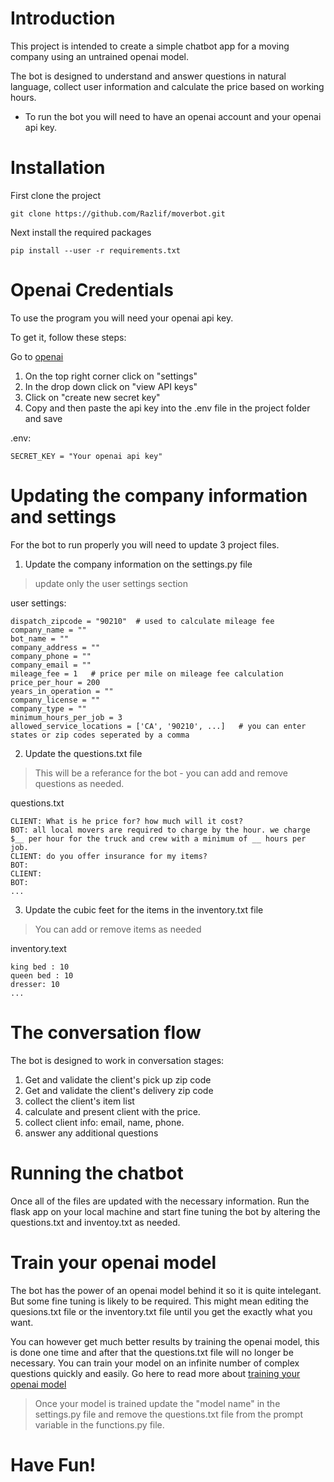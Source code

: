 # Introduction

This project is intended to create a simple chatbot app for a moving company using an untrained openai model.

The bot is designed to understand and answer questions in natural language, collect user information and calculate the price based on working hours.

* To run the bot you will need to have an openai account and your openai api key.


# Installation

First clone the project
```
git clone https://github.com/Razlif/moverbot.git
```
Next install the required packages
```
pip install --user -r requirements.txt
```

# Openai Credentials

To use the program you will need your openai api key.

To get it, follow these steps:

Go to [openai](https://beta.openai.com/)

1. On the top right corner click on "settings"
2. In the drop down click on "view API keys"
3. Click on "create new secret key"
4. Copy and then paste the api key into the .env file in the project folder and save

.env:
```
SECRET_KEY = "Your openai api key"
```

# Updating the company information and settings

For the bot to run properly you will need to update 3 project files.

1. Update the company information on the settings.py file

> update only the user settings section

user settings:
```
dispatch_zipcode = "90210"  # used to calculate mileage fee
company_name = ""
bot_name = ""
company_address = ""
company_phone = ""
company_email = ""
mileage_fee = 1   # price per mile on mileage fee calculation
price_per_hour = 200
years_in_operation = ""
company_license = ""
company_type = ""
minimum_hours_per_job = 3
allowed_service_locations = ['CA', '90210', ...]   # you can enter states or zip codes seperated by a comma
```
2. Update the questions.txt file

> This will be a referance for the bot - you can add and remove questions as needed.

questions.txt
```
CLIENT: What is he price for? how much will it cost?
BOT: all local movers are required to charge by the hour. we charge $__ per hour for the truck and crew with a minimum of __ hours per job.
CLIENT: do you offer insurance for my items?
BOT:
CLIENT:
BOT:
...
```

3. Update the cubic feet for the items in the inventory.txt file

> You can add or remove items as needed

inventory.text
```
king bed : 10
queen bed : 10
dresser: 10
...
```

# The conversation flow

The bot is designed to work in conversation stages:
1. Get and validate the client's pick up zip code
2. Get and validate the client's delivery zip code
3. collect the client's item list
4. calculate and present client with the price.
5. collect client info: email, name, phone.
6. answer any additional questions

# Running the chatbot

Once all of the files are updated with the necessary information.
Run the flask app on your local machine and start fine tuning the bot by altering the questions.txt and inventoy.txt as needed.

# Train your openai model

The bot has the power of an openai model behind it so it is quite intelegant.
But some fine tuning is likely to be required.
This might mean editing the quesions.txt file or the inventory.txt file until you get the exactly what you want.

You can however get much better results by training the openai model, this is done one time and after that the questions.txt file will no longer be necessary.
You can train your model on an infinite number of complex questions quickly and easily.
Go here to read more about [training your openai model](https://beta.openai.com/docs/guides/fine-tuning)
>Once your model is trained update the "model name" in the settings.py file and remove the questions.txt file from the prompt variable in the functions.py file.

# Have Fun!